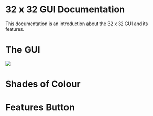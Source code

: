 # 32 x 32 GUI Documentation 
This documentation is an introduction about the 32 x 32 GUI and its features. 

# The GUI 
![](32gui.png)

## 

# Shades of Colour 

# Features Button 